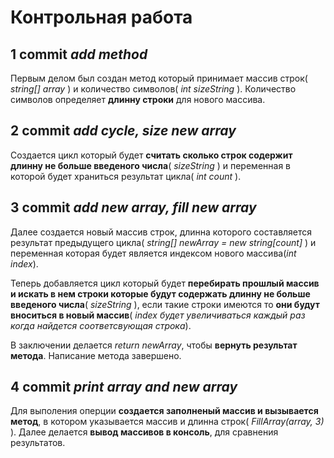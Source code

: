 # Контрольная работа
## 1 commit *add method*
Первым делом был создан метод который принимает массив строк( *string[] array* ) и количество символов( *int sizeString* ). Количество символов определяет **длинну строки** для нового массива.

## 2 commit *add cycle, size new array*
Создается цикл который будет **считать сколько строк содержит длинну не больше введеного числа**( *sizeString* ) и переменная в которой будет храниться результат цикла( *int count* ).

## 3 commit  *add new array, fill new array*
Далее создается новый массив строк, длинна которого составляется результат предыдущего цикла( *string[] newArray = new string[count]* ) и переменная которая будет является индексом нового массива(*int index*). 

Теперь добавляется цикл который будет **перебирать прошлый массив и искать в нем строки которые будут содержать длинну не больше введеного числа**( *sizeString* ), если такие строки имеются то **они будут вноситься в новый массив**( *index будет увеличиваться каждый раз когда найдется соответсвующая строка*). 

В заключении делается *return newArray*, чтобы **вернуть результат метода**. Написание метода завершено.

## 4 commit *print array and new array*
Для выполения оперции **создается заполненый массив и вызывается метод**, в котором указывается массив и длинна строк( *FillArray(array, 3)* ). Далее делается **вывод массивов в консоль**, для сравнения результатов.
